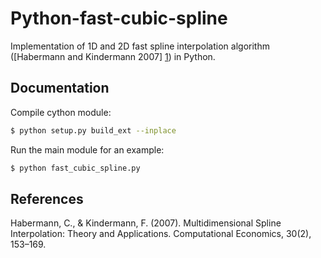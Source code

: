 Python-fast-cubic-spline
========================

Implementation of 1D and 2D fast spline interpolation algorithm ([Habermann and Kindermann 2007] [1]) in Python.

Documentation
-------------

Compile cython module:
```sh
$ python setup.py build_ext --inplace
```

Run the main module for an example:
```sh
$ python fast_cubic_spline.py
```


References
-------------

Habermann, C., & Kindermann, F. (2007). Multidimensional Spline Interpolation: Theory and Applications. Computational Economics, 30(2), 153–169.

[1]: http://www.springerlink.com/index/10.1007/s10614-007-9092-4        "Google"
